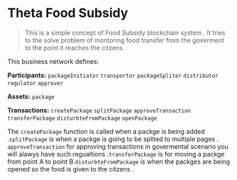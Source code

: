 # Theta Food Subsidy 

> This is a simple concept of Food Subsidy blockchain system . It tries to the solve problem of montoring food transfer from the goverment to the point it reaches the citzens  .


This business network defines:

**Participants:**
`packageInitiator` `transportor` `packageSpliter` `distributor` `regulator` `approver`

**Assets:**
`package`

**Transactions:**
`createPackage` `splitPackage` `approveTransaction` `transferPackage` `disturbteFromPackage` `openPackage`

The `createPackage` function is called when a packge is being added .`splitPackage` is when a packge is going to be splited to multiple pages . `approveTransaction` for approving transactions in govermental scenario you will alawys have such regualtions .`transferPackage` is for moving a packge from point A to point B `disturbteFromPackage` is when the packges are being opened so the food is given to the citzens .
